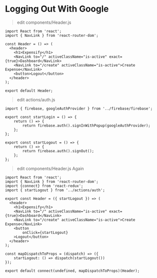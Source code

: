 # Logging Out With Google

> edit components/Header.js

	import React from 'react';
	import { NavLink } from 'react-router-dom';

	const Header = () => (
	  <header>
	    <h1>Expensify</h1>
	    <NavLink to="/" activeClassName="is-active" exact={true}>Dashboard</NavLink>
	    <NavLink to="/create" activeClassName="is-active">Create Expense</NavLink>
	  	<button>Logout</button>
	  </header>
	);

	export default Header;

> edit actions/auth.js

	import { firebase, googleAuthProvider } from '../firebase/firebase';

	export const startLogin = () => {
		return () => {
			return firebase.auth().signInWithPopup(googleAuthProvider);
		};
	};

	export const startLogout = () => {
		return () => {
			return firebase.auth().signOut();
		};
	};

> edit components/Header.js Again

	import React from 'react';
	import { NavLink } from 'react-router-dom';
	import {connect} from 'react-redux';
	import { startLogout } from '../actions/auth';

	export const Header = ({ startLogout }) => (
	  <header>
	    <h1>Expensify</h1>
	    <NavLink to="/" activeClassName="is-active" exact={true}>Dashboard</NavLink>
	    <NavLink to="/create" activeClassName="is-active">Create Expense</NavLink>
	  	<button
	  		onClick={startLogout}
	  	>Logout</button>
	  </header>
	);

	const mapDispatchToProps = (dispatch) => ({
		startLogout: () => dispatch(startLogout())
	});

	export default connect(undefined, mapDispatchToProps)(Header);